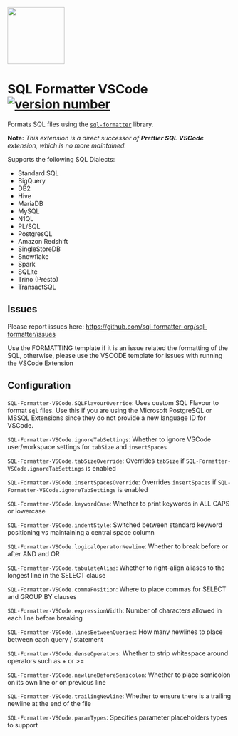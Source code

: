 <a href='https://github.com/sql-formatter-org/sql-formatter'><img src="https://raw.githubusercontent.com/sql-formatter-org/sql-formatter-vscode/master/sql-formatter-icon.png" width="128"/></a>

# SQL Formatter VSCode [![version number](https://img.shields.io/visual-studio-marketplace/v/ReneSaarsoo.sql-formatter-vsc?label=vscode)](https://marketplace.visualstudio.com/items?itemName=ReneSaarsoo.prettier-sql-vsc)

Formats SQL files using the [`sql-formatter`](https://github.com/sql-formatter-org/sql-formatter) library.

**Note:** _This extension is a direct successor of **Prettier SQL VSCode** extension, which is no more maintained._

Supports the following SQL Dialects:

- Standard SQL
- BigQuery
- DB2
- Hive
- MariaDB
- MySQL
- N1QL
- PL/SQL
- PostgresQL
- Amazon Redshift
- SingleStoreDB
- Snowflake
- Spark
- SQLite
- Trino (Presto)
- TransactSQL

## Issues

Please report issues here: https://github.com/sql-formatter-org/sql-formatter/issues

Use the FORMATTING template if it is an issue related the formatting of the SQL, otherwise, please use the VSCODE template for issues with running the VSCode Extension

## Configuration

`SQL-Formatter-VSCode.SQLFlavourOverride`: Uses custom SQL Flavour to format `sql` files. Use this if you are using the Microsoft PostgreSQL or MSSQL Extensions since they do not provide a new language ID for VSCode.

`SQL-Formatter-VSCode.ignoreTabSettings`: Whether to ignore VSCode user/workspace settings for `tabSize` and `insertSpaces`

`SQL-Formatter-VSCode.tabSizeOverride`: Overrides `tabSize` if `SQL-Formatter-VSCode.ignoreTabSettings` is enabled

`SQL-Formatter-VSCode.insertSpacesOverride`: Overrides `insertSpaces` if `SQL-Formatter-VSCode.ignoreTabSettings` is enabled

`SQL-Formatter-VSCode.keywordCase`: Whether to print keywords in ALL CAPS or lowercase

`SQL-Formatter-VSCode.indentStyle`: Switched between standard keyword positioning vs maintaining a central space column

`SQL-Formatter-VSCode.logicalOperatorNewline`: Whether to break before or after AND and OR

`SQL-Formatter-VSCode.tabulateAlias`: Whether to right-align aliases to the longest line in the SELECT clause

`SQL-Formatter-VSCode.commaPosition`: Where to place commas for SELECT and GROUP BY clauses

`SQL-Formatter-VSCode.expressionWidth`: Number of characters allowed in each line before breaking

`SQL-Formatter-VSCode.linesBetweenQueries`: How many newlines to place between each query / statement

`SQL-Formatter-VSCode.denseOperators`: Whether to strip whitespace around operators such as + or >=

`SQL-Formatter-VSCode.newlineBeforeSemicolon`: Whether to place semicolon on its own line or on previous line

`SQL-Formatter-VSCode.trailingNewline`: Whether to ensure there is a trailing newline at the end of the file

`SQL-Formatter-VSCode.paramTypes`: Specifies parameter placeholders types to support
